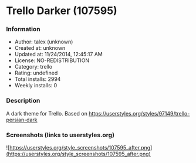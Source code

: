 # Trello Darker (107595)

### Information
- Author: talex (unknown)
- Created at: unknown
- Updated at: 11/24/2014, 12:45:17 AM
- License: NO-REDISTRIBUTION
- Category: trello
- Rating: undefined
- Total installs: 2994
- Weekly installs: 0


### Description
A dark theme for Trello. Based on https://userstyles.org/styles/97149/trello-persian-dark


### Screenshots (links to userstyles.org)
![https://userstyles.org/style_screenshots/107595_after.png](https://userstyles.org/style_screenshots/107595_after.png)


